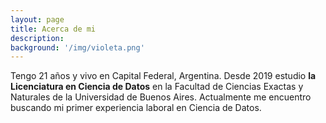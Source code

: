 ```yaml
---
layout: page
title: Acerca de mi
description: 
background: '/img/violeta.png'
---
```


Tengo 21 años y vivo en Capital Federal, Argentina. Desde 2019 estudio **la Licenciatura en Ciencia de Datos** en la Facultad de Ciencias Exactas y Naturales de la Universidad de Buenos Aires. Actualmente me encuentro buscando mi primer experiencia laboral en Ciencia de Datos.
